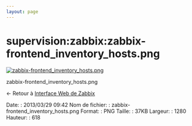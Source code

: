 ```yaml
---
layout: page
---
```


supervision:zabbix:zabbix-frontend\_inventory\_hosts.png
========================================================

[![zabbix-frontend\_inventory\_hosts.png](../..//assets/media/supervision/zabbix/zabbix-frontend_inventory_hosts.png@cache=&w=900&h=434 "zabbix-frontend_inventory_hosts.png")](../..//assets/media/supervision/zabbix/zabbix-frontend_inventory_hosts.png@cache= "Afficher le fichier original")

zabbix-frontend\_inventory\_hosts.png

← Retour à [Interface Web de
Zabbix](../../../zabbix/zabbix-interface.html "zabbix:zabbix-interface")

Date:
:   2013/03/29 09:42
Nom de fichier:
:   zabbix-frontend\_inventory\_hosts.png
Format:
:   PNG
Taille:
:   37KB
Largeur:
:   1280
Hauteur:
:   618

